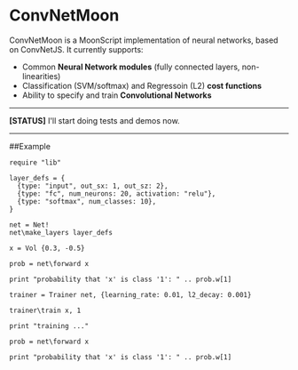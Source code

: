 # ConvNetMoon

ConvNetMoon is a MoonScript implementation of neural networks, based on ConvNetJS. It currently supports:

- Common **Neural Network modules** (fully connected layers, non-linearities)
- Classification (SVM/softmax) and Regressoin (L2) **cost functions**
- Ability to specify and train **Convolutional Networks**

---

**[STATUS]** I'll start doing tests and demos now.

---
##Example

```moonscript
require "lib"

layer_defs = {
  {type: "input", out_sx: 1, out_sz: 2},
  {type: "fc", num_neurons: 20, activation: "relu"},
  {type: "softmax", num_classes: 10},
}

net = Net!
net\make_layers layer_defs

x = Vol {0.3, -0.5}

prob = net\forward x

print "probability that 'x' is class '1': " .. prob.w[1]

trainer = Trainer net, {learning_rate: 0.01, l2_decay: 0.001}

trainer\train x, 1

print "training ..."

prob = net\forward x

print "probability that 'x' is class '1': " .. prob.w[1]
```
